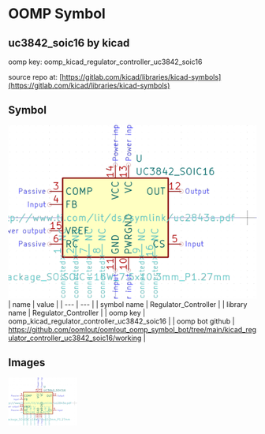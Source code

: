 # OOMP Symbol  
## uc3842_soic16  by kicad  
  
oomp key: oomp_kicad_regulator_controller_uc3842_soic16  
  
source repo at: [https://gitlab.com/kicad/libraries/kicad-symbols](https://gitlab.com/kicad/libraries/kicad-symbols)  
## Symbol  
  
[![working.png](working_600.png)](working.png)  
| name | value | 
| --- | --- | 
| symbol name | Regulator_Controller | 
| library name | Regulator_Controller | 
| oomp key | oomp_kicad_regulator_controller_uc3842_soic16 | 
| oomp bot github | https://github.com/oomlout/oomlout_oomp_symbol_bot/tree/main/kicad_regulator_controller_uc3842_soic16/working | 
## Images  
  
[![working.png](working_140.png)](working.png)  
